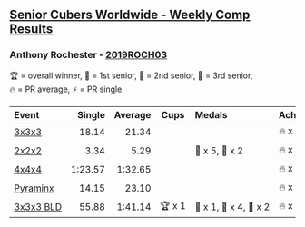 <style>table {white-space: nowrap;}</style>

## [Senior Cubers Worldwide - Weekly Comp Results](/scw-comp/results/)
### Anthony Rochester - [2019ROCH03](https://www.worldcubeassociation.org/persons/2019ROCH03)

<span style="white-space: nowrap;">🏆 = overall winner</span>, <span style="white-space: nowrap;">🥇 = 1st senior</span>, <span style="white-space: nowrap;">🥈 = 2nd senior</span>, <span style="white-space: nowrap;">🥉 = 3rd senior</span>, <span style="white-space: nowrap;">🔥 = PR average</span>, <span style="white-space: nowrap;">⚡ = PR single</span>.

| Event | Single | Average | Cups | Medals | Achievements|
| :-- | --: | --: | :--: | :-- | :-- |
| [3x3x3](333.md) | 18.14 | 21.34 |  |  | 🔥 x 3, ⚡ x 3 |
| [2x2x2](222.md) | 3.34 | 5.29 |  | 🥈 x 5, 🥉 x 2 | 🔥 x 4, ⚡ x 2 |
| [4x4x4](444.md) | 1:23.57 | 1:32.65 |  |  | 🔥 x 1, ⚡ x 1 |
| [Pyraminx](pyram.md) | 14.15 | 23.10 |  |  | 🔥 x 1, ⚡ x 1 |
| [3x3x3 BLD](333bf.md) | 55.88 | 1:41.14 | 🏆 x 1 | 🥇 x 1, 🥈 x 4, 🥉 x 2 | 🔥 x 1, ⚡ x 3 |

<!-- Global site tag (gtag.js) - Google Analytics -->
<script async src="https://www.googletagmanager.com/gtag/js?id=UA-86348435-3"></script>
<script>window.dataLayer = window.dataLayer || []; function gtag() {dataLayer.push(arguments);} gtag('js', new Date()); gtag('config', 'UA-86348435-3');</script>
